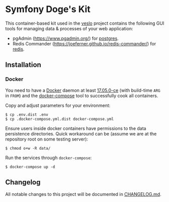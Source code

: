 
# Symfony Doge's Kit

This container-based kit used in the [veslo](https://github.com/symfony-doge/veslo) project contains the following GUI tools
for managing data & processes of your web application:

- pgAdmin (https://www.pgadmin.org/) for [postgres](https://hub.docker.com/_/postgres).
- Redis Commander (https://joeferner.github.io/redis-commander/) for [redis](https://hub.docker.com/_/redis/).

## Installation

### Docker

You need to have a [Docker](https://docs.docker.com/install) daemon at least [17.05.0-ce](https://docs.docker.com/engine/release-notes/#17050-ce)
(with build-time `ARG` in `FROM`) and the [docker-compose](https://docs.docker.com/compose) tool to successfully cook all containers.

Copy and adjust parameters for your environment: 

```
$ cp .env.dist .env
$ cp .docker-compose.yml.dist docker-compose.yml
```

Ensure users inside docker containers have permissions to the data persistence directories.
Quick workaround can be (assume we are at the repository root on some testing server):

```
$ chmod o+w -R data/
```

Run the services through `docker-compose`:

```
$ docker-compose up -d
```

## Changelog
All notable changes to this project will be documented in [CHANGELOG.md](CHANGELOG.md).